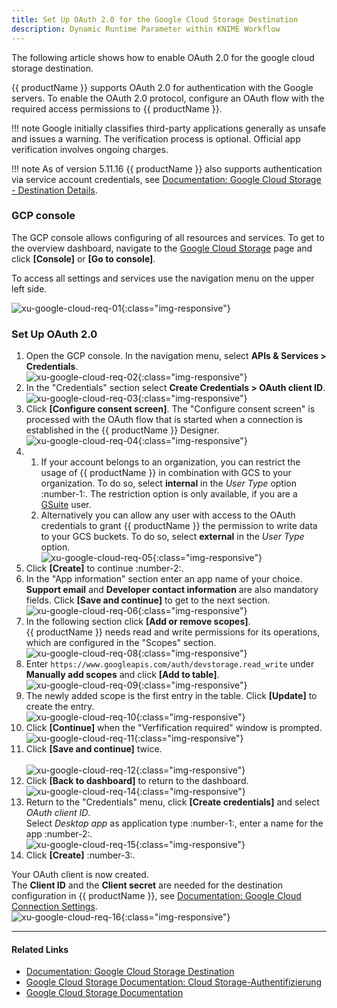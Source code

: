```yaml
---
title: Set Up OAuth 2.0 for the Google Cloud Storage Destination
description: Dynamic Runtime Parameter within KNIME Workflow
---
```


The following article shows how to enable OAuth 2.0 for the google cloud storage destination.

{{ productName }} supports OAuth 2.0 for authentication with the Google servers.
To enable the OAuth 2.0 protocol, configure an OAuth flow with the required access permissions to {{ productName }}.

!!! note
    Google initially classifies third-party applications generally as unsafe and issues a warning.
    The verification process is optional. Official app verification involves ongoing charges.


!!! note
    As of version 5.11.16 {{ productName }} also supports authentication via service account credentials, see [Documentation: Google Cloud Storage - Destination Details](../documentation/destinations/google-cloud-storage.md/#destination-details).

### GCP console
The GCP console allows configuring of all resources and services. 
To get to the overview dashboard, navigate to the [Google Cloud Storage](https://cloud.google.com/storage) page and click **[Console]** or **[Go to console]**. 

To access all settings and services use the navigation menu on the upper left side.

![xu-google-cloud-req-01](../assets/images/articles/xu/googlecloudstorage/xu-google-cloud-req-01.png){:class="img-responsive"}
 
 
### Set Up OAuth 2.0

1. Open the GCP console. In the navigation menu, select **APIs & Services > Credentials**.<br>
![xu-google-cloud-req-02](../assets/images/articles/xu/googlecloudstorage/xu-google-cloud-req-02.png){:class="img-responsive"}
2. In the "Credentials" section select **Create Credentials > OAuth client ID**.<br>
![xu-google-cloud-req-03](../assets/images/articles/xu/googlecloudstorage/xu-google-cloud-req-03.png){:class="img-responsive"}
3. Click **[Configure consent screen]**. The "Configure consent screen" is processed with the OAuth flow that is started when a connection is established in the {{ productName }} Designer.<br>
![xu-google-cloud-req-04](../assets/images/articles/xu/googlecloudstorage/xu-google-cloud-req-04.png){:class="img-responsive"}
4. 
	1. If your account belongs to an organization, you can restrict the usage of {{ productName }} in combination with GCS to your organization. 
	To do so, select **internal** in the *User Type* option :number-1:. The restriction option is only available, if you are a [GSuite](https://gsuite.google.com/) user. <br>
	2. Alternatively you can allow any user with access to the OAuth credentials to grant {{ productName }} the permission to write data to your GCS buckets. 
	To do so, select **external** in the *User Type* option.<br>
	![xu-google-cloud-req-05](../assets/images/articles/xu/googlecloudstorage/xu-google-cloud-req-05.png){:class="img-responsive"}
5. Click **[Create]** to continue :number-2:.
6. In the "App information" section enter an app name of your choice. <br>
**Support email** and **Developer contact information** are also mandatory fields. Click **[Save and continue]** to get to the next section. <br>
![xu-google-cloud-req-06](../assets/images/articles/xu/googlecloudstorage/xu-google-cloud-req-06.png){:class="img-responsive"}
7. In the following section click **[Add or remove scopes]**.<br>
{{ productName }} needs read and write permissions for its operations, which are configured in the "Scopes" section.<br>
![xu-google-cloud-req-08](../assets/images/articles/xu/googlecloudstorage/xu-google-cloud-req-08.png){:class="img-responsive"}
8. Enter `https://www.googleapis.com/auth/devstorage.read_write` under **Manually add scopes** and click **[Add to table]**.<br>
![xu-google-cloud-req-09](../assets/images/articles/xu/googlecloudstorage/xu-google-cloud-req-09.png){:class="img-responsive"}
9. The newly added scope is the first entry in the table. Click **[Update]** to create the entry. <br>
![xu-google-cloud-req-10](../assets/images/articles/xu/googlecloudstorage/xu-google-cloud-req-10.png){:class="img-responsive"}
10. Click **[Continue]** when the "Verfification required" window is prompted. <br>
![xu-google-cloud-req-11](../assets/images/articles/xu/googlecloudstorage/xu-google-cloud-req-11.png){:class="img-responsive"}
11. Click **[Save and continue]** twice. <br>   
![xu-google-cloud-req-12](../assets/images/articles/xu/googlecloudstorage/xu-google-cloud-req-12.png){:class="img-responsive"}
12. Click **[Back to dashboard]** to return to the dashboard.<br>
![xu-google-cloud-req-14](../assets/images/articles/xu/googlecloudstorage/xu-google-cloud-req-14.png){:class="img-responsive"}
13. Return to the "Credentials" menu, click **[Create credentials]** and select *OAuth client ID*. <br>
Select *Desktop app* as application type :number-1:, enter a name for the app :number-2:. <br>
![xu-google-cloud-req-15](../assets/images/articles/xu/googlecloudstorage/xu-google-cloud-req-15.png){:class="img-responsive"}
14. Click **[Create]** :number-3:.

Your OAuth client is now created. <br>
The **Client ID** and the **Client secret** are needed for the destination configuration in {{ productName }}, see [Documentation: Google Cloud Connection Settings](../documentation/destinations/google-cloud-storage.md/#destination-details).<br>
![xu-google-cloud-req-16](../assets/images/articles/xu/googlecloudstorage/xu-google-cloud-req-16.png){:class="img-responsive"}

*****
#### Related Links
- [Documentation: Google Cloud Storage Destination](../documentation/destinations/google-cloud-storage.md)
- [Google Cloud Storage Documentation: Cloud Storage-Authentifizierung](https://cloud.google.com/storage/docs/authentication)
- [Google Cloud Storage Documentation](https://cloud.google.com/storage/docs#docs)
